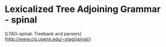 Lexicalized Tree Adjoining Grammar - spinal
===========

[LTAG-spinal: Treebank and parsers] (http://www.cis.upenn.edu/~xtag/spinal/)

